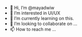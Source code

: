 - 👋 Hi, I’m @mayadwiw
- 👀 I’m interested in UI/UX 
- 🌱 I’m currently learning on this.
- 💞️ I’m looking to collaborate on ...
- 📫 How to reach me ...

<!---
mayadwiw/mayadwiw is a ✨ special ✨ repository because its `README.md` (this file) appears on your GitHub profile.
You can click the Preview link to take a look at your changes.
--->
